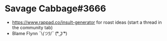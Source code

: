 # Savage Cabbage#3666
 - https://www.rappad.co/insult-generator for roast ideas (start a thread in the community tab)
 - Blame Flynn ¯\\_(ツ)_/¯   (͡° ͜ʖ ͡°)